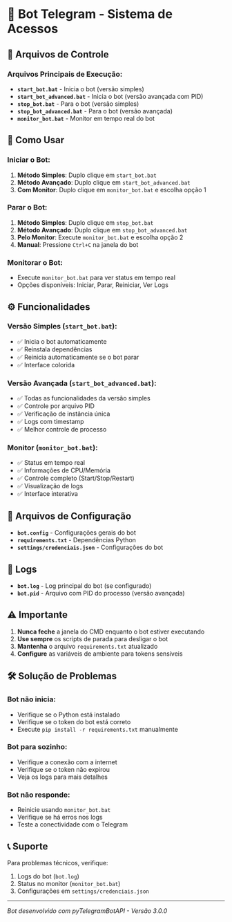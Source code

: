 # 🤖 Bot Telegram - Sistema de Acessos

## 📁 Arquivos de Controle

### Arquivos Principais de Execução:

- **`start_bot.bat`** - Inicia o bot (versão simples)
- **`start_bot_advanced.bat`** - Inicia o bot (versão avançada com PID)
- **`stop_bot.bat`** - Para o bot (versão simples)
- **`stop_bot_advanced.bat`** - Para o bot (versão avançada)
- **`monitor_bot.bat`** - Monitor em tempo real do bot

## 🚀 Como Usar

### Iniciar o Bot:
1. **Método Simples**: Duplo clique em `start_bot.bat`
2. **Método Avançado**: Duplo clique em `start_bot_advanced.bat`
3. **Com Monitor**: Duplo clique em `monitor_bot.bat` e escolha opção 1

### Parar o Bot:
1. **Método Simples**: Duplo clique em `stop_bot.bat`
2. **Método Avançado**: Duplo clique em `stop_bot_advanced.bat`
3. **Pelo Monitor**: Execute `monitor_bot.bat` e escolha opção 2
4. **Manual**: Pressione `Ctrl+C` na janela do bot

### Monitorar o Bot:
- Execute `monitor_bot.bat` para ver status em tempo real
- Opções disponíveis: Iniciar, Parar, Reiniciar, Ver Logs

## ⚙️ Funcionalidades

### Versão Simples (`start_bot.bat`):
- ✅ Inicia o bot automaticamente
- ✅ Reinstala dependências
- ✅ Reinicia automaticamente se o bot parar
- ✅ Interface colorida

### Versão Avançada (`start_bot_advanced.bat`):
- ✅ Todas as funcionalidades da versão simples
- ✅ Controle por arquivo PID
- ✅ Verificação de instância única
- ✅ Logs com timestamp
- ✅ Melhor controle de processo

### Monitor (`monitor_bot.bat`):
- ✅ Status em tempo real
- ✅ Informações de CPU/Memória
- ✅ Controle completo (Start/Stop/Restart)
- ✅ Visualização de logs
- ✅ Interface interativa

## 🔧 Arquivos de Configuração

- **`bot.config`** - Configurações gerais do bot
- **`requirements.txt`** - Dependências Python
- **`settings/credenciais.json`** - Configurações do bot

## 📝 Logs

- **`bot.log`** - Log principal do bot (se configurado)
- **`bot.pid`** - Arquivo com PID do processo (versão avançada)

## ⚠️ Importante

1. **Nunca feche** a janela do CMD enquanto o bot estiver executando
2. **Use sempre** os scripts de parada para desligar o bot
3. **Mantenha** o arquivo `requirements.txt` atualizado
4. **Configure** as variáveis de ambiente para tokens sensíveis

## 🛠️ Solução de Problemas

### Bot não inicia:
- Verifique se o Python está instalado
- Verifique se o token do bot está correto
- Execute `pip install -r requirements.txt` manualmente

### Bot para sozinho:
- Verifique a conexão com a internet
- Verifique se o token não expirou
- Veja os logs para mais detalhes

### Bot não responde:
- Reinicie usando `monitor_bot.bat`
- Verifique se há erros nos logs
- Teste a conectividade com o Telegram

## 📞 Suporte

Para problemas técnicos, verifique:
1. Logs do bot (`bot.log`)
2. Status no monitor (`monitor_bot.bat`)
3. Configurações em `settings/credenciais.json`

---
*Bot desenvolvido com pyTelegramBotAPI - Versão 3.0.0*
